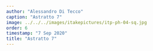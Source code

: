 ```yaml
---
author: "Alessandro Di Tecco"
caption: "Astratto 7"
image: ../../../images/itakepictures/itp-ph-04-sq.jpg
order: 6
timestamp: "7 Sep 2020"
title: "Astratto 7"
---
```


